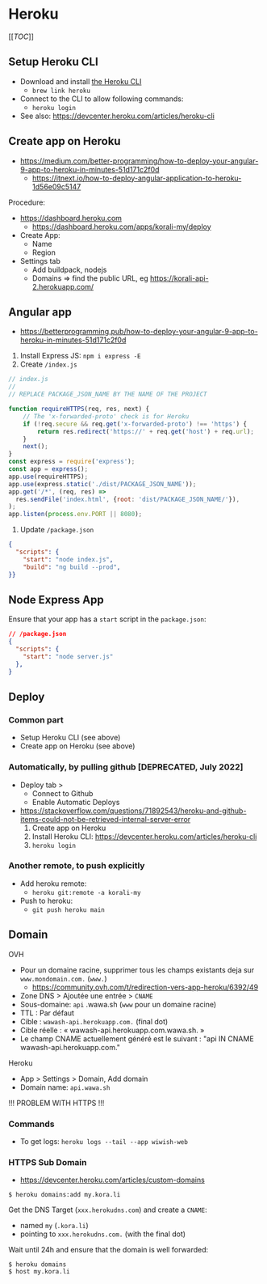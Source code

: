# Heroku

[[_TOC_]]

## Setup Heroku CLI

- Download and install [the Heroku CLI](https://devcenter.heroku.com/articles/heroku-command-line)
   - `brew link heroku`
- Connect to the CLI to allow following commands:
   - `heroku login`
- See also: https://devcenter.heroku.com/articles/heroku-cli


## Create app on Heroku

- https://medium.com/better-programming/how-to-deploy-your-angular-9-app-to-heroku-in-minutes-51d171c2f0d
    - https://itnext.io/how-to-deploy-angular-application-to-heroku-1d56e09c5147

Procedure:

- https://dashboard.heroku.com
    - https://dashboard.heroku.com/apps/korali-my/deploy
- Create App:
    - Name
    - Region
- Settings tab
    - Add buildpack, nodejs
    - Domains => find the public URL, eg https://korali-api-2.herokuapp.com/


## Angular app

- https://betterprogramming.pub/how-to-deploy-your-angular-9-app-to-heroku-in-minutes-51d171c2f0d

1. Install Express JS: `npm i express -E`
1. Create `/index.js`

```js
// index.js
//
// REPLACE PACKAGE_JSON_NAME BY THE NAME OF THE PROJECT

function requireHTTPS(req, res, next) {
    // The 'x-forwarded-proto' check is for Heroku
    if (!req.secure && req.get('x-forwarded-proto') !== 'https') {
        return res.redirect('https://' + req.get('host') + req.url);
    }
    next();
}
const express = require('express');
const app = express();
app.use(requireHTTPS);
app.use(express.static('./dist/PACKAGE_JSON_NAME'));
app.get('/*', (req, res) =>
  res.sendFile('index.html', {root: 'dist/PACKAGE_JSON_NAME/'}),
);
app.listen(process.env.PORT || 8080);
```
1. Update `/package.json`
```json
{
  "scripts": {
    "start": "node index.js",
    "build": "ng build --prod",
}}    
```


## Node Express App

Ensure that your app has a `start` script in the `package.json`:

```json
// /package.json
{
  "scripts": {
    "start": "node server.js"
  },
}
```


## Deploy

### Common part

- Setup Heroku CLI (see above)
- Create app on Heroku (see above)


### Automatically, by pulling github [DEPRECATED, July 2022]

- Deploy tab >
    - Connect to Github
    - Enable Automatic Deploys
- https://stackoverflow.com/questions/71892543/heroku-and-github-items-could-not-be-retrieved-internal-server-error
    1. Create app on Heroku
    1. Install Heroku CLI: https://devcenter.heroku.com/articles/heroku-cli
    1. `heroku login`

### Another remote, to push explicitly

- Add heroku remote:
    - `heroku git:remote -a korali-my`
- Push to heroku:
    - `git push heroku main`


## Domain

OVH

- Pour un domaine racine, supprimer tous les champs existants deja sur `www.mondomain.com.` (`www.`)
    - https://community.ovh.com/t/redirection-vers-app-heroku/6392/49
- Zone DNS > Ajoutée une entrée > `CNAME`
- Sous-domaine: `api` .wawa.sh (`www` pour un domaine racine)
- TTL         : Par défaut
- Cible       : `wawash-api.herokuapp.com.` (final dot)
- Cible réelle : « wawash-api.herokuapp.com.wawa.sh. »
- Le champ CNAME actuellement généré est le suivant : "api IN CNAME wawash-api.herokuapp.com."

Heroku

- App > Settings > Domain, Add domain
- Domain name: `api.wawa.sh`

!!! PROBLEM WITH HTTPS !!!


### Commands

- To get logs: `heroku logs --tail --app wiwish-web`

### HTTPS Sub Domain

- https://devcenter.heroku.com/articles/custom-domains

````shell
$ heroku domains:add my.kora.li 
````

Get the DNS Target (`xxx.herokudns.com`) and create a `CNAME`:
- named `my` (`.kora.li`) 
- pointing to `xxx.herokudns.com.` (with the final dot)

Wait until 24h and ensure that the domain is well forwarded:
````shell
$ heroku domains
$ host my.kora.li
````
